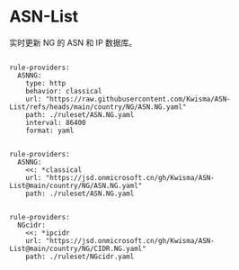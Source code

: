 
# ASN-List

实时更新 NG 的 ASN 和 IP 数据库。

<pre><code class="language-javascript">
rule-providers:
  ASNNG:
    type: http
    behavior: classical
    url: "https://raw.githubusercontent.com/Kwisma/ASN-List/refs/heads/main/country/NG/ASN.NG.yaml"
    path: ./ruleset/ASN.NG.yaml
    interval: 86400
    format: yaml
</code></pre>

<pre><code class="language-javascript">
rule-providers:
  ASNNG:
    <<: *classical
    url: "https://jsd.onmicrosoft.cn/gh/Kwisma/ASN-List@main/country/NG/ASN.NG.yaml"
    path: ./ruleset/ASN.NG.yaml
</code></pre>

<pre><code class="language-javascript">
rule-providers:
  NGcidr:
    <<: *ipcidr
    url: "https://jsd.onmicrosoft.cn/gh/Kwisma/ASN-List@main/country/NG/CIDR.NG.yaml"
    path: ./ruleset/NGcidr.yaml
</code></pre>